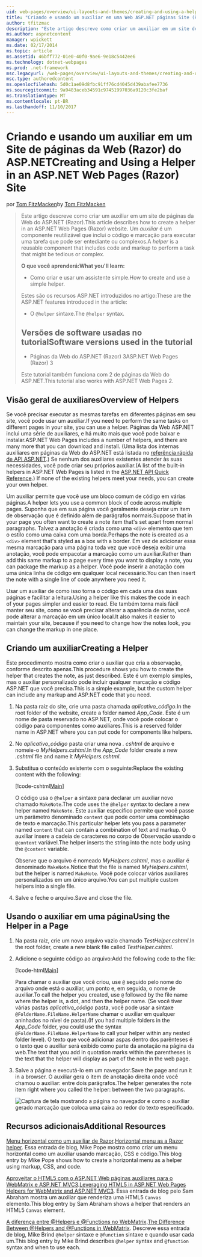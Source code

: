 ```yaml
---
uid: web-pages/overview/ui-layouts-and-themes/creating-and-using-a-helper-in-an-aspnet-web-pages-site
title: "Criando e usando um auxiliar em uma Web ASP.NET páginas Site (Razor) | Microsoft Docs"
author: tfitzmac
description: "Este artigo descreve como criar um auxiliar em um site de páginas da Web do ASP.NET (Razor). Um auxiliar é um componente reutilizável que inclui o código e a marcação para o desempenho..."
ms.author: aspnetcontent
manager: wpickett
ms.date: 02/17/2014
ms.topic: article
ms.assetid: 46bff772-01e0-40f0-9ae6-9e18c5442ee6
ms.technology: dotnet-webpages
ms.prod: .net-framework
msc.legacyurl: /web-pages/overview/ui-layouts-and-themes/creating-and-using-a-helper-in-an-aspnet-web-pages-site
msc.type: authoredcontent
ms.openlocfilehash: 5d0c1ae09d8fbc91ff76cd4045d439abafee7736
ms.sourcegitcommit: 9a9483aceb34591c97451997036a9120c3fe2baf
ms.translationtype: MT
ms.contentlocale: pt-BR
ms.lasthandoff: 11/10/2017
---
```

<a name="creating-and-using-a-helper-in-an-aspnet-web-pages-razor-site"></a><span data-ttu-id="39d0b-104">Criando e usando um auxiliar em um Site de páginas da Web (Razor) do ASP.NET</span><span class="sxs-lookup"><span data-stu-id="39d0b-104">Creating and Using a Helper in an ASP.NET Web Pages (Razor) Site</span></span>
====================
<span data-ttu-id="39d0b-105">por [Tom FitzMacken](https://github.com/tfitzmac)</span><span class="sxs-lookup"><span data-stu-id="39d0b-105">by [Tom FitzMacken](https://github.com/tfitzmac)</span></span>

> <span data-ttu-id="39d0b-106">Este artigo descreve como criar um auxiliar em um site de páginas da Web do ASP.NET (Razor).</span><span class="sxs-lookup"><span data-stu-id="39d0b-106">This article describes how to create a helper in an ASP.NET Web Pages (Razor) website.</span></span> <span data-ttu-id="39d0b-107">Um *auxiliar* é um componente reutilizável que inclui o código e marcação para executar uma tarefa que pode ser entediante ou complexos.</span><span class="sxs-lookup"><span data-stu-id="39d0b-107">A *helper* is a reusable component that includes code and markup to perform a task that might be tedious or complex.</span></span>
> 
> <span data-ttu-id="39d0b-108">**O que você aprenderá:**</span><span class="sxs-lookup"><span data-stu-id="39d0b-108">**What you'll learn:**</span></span> 
> 
> - <span data-ttu-id="39d0b-109">Como criar e usar um assistente simple.</span><span class="sxs-lookup"><span data-stu-id="39d0b-109">How to create and use a simple helper.</span></span>
> 
> <span data-ttu-id="39d0b-110">Estes são os recursos ASP.NET introduzidos no artigo:</span><span class="sxs-lookup"><span data-stu-id="39d0b-110">These are the ASP.NET features introduced in the article:</span></span>
> 
> - <span data-ttu-id="39d0b-111">O `@helper` sintaxe.</span><span class="sxs-lookup"><span data-stu-id="39d0b-111">The `@helper` syntax.</span></span>
>   
> 
> ## <a name="software-versions-used-in-the-tutorial"></a><span data-ttu-id="39d0b-112">Versões de software usadas no tutorial</span><span class="sxs-lookup"><span data-stu-id="39d0b-112">Software versions used in the tutorial</span></span>
> 
> 
> - <span data-ttu-id="39d0b-113">Páginas da Web do ASP.NET (Razor) 3</span><span class="sxs-lookup"><span data-stu-id="39d0b-113">ASP.NET Web Pages (Razor) 3</span></span>
>   
> 
> <span data-ttu-id="39d0b-114">Este tutorial também funciona com 2 de páginas da Web do ASP.NET.</span><span class="sxs-lookup"><span data-stu-id="39d0b-114">This tutorial also works with ASP.NET Web Pages 2.</span></span>


## <a name="overview-of-helpers"></a><span data-ttu-id="39d0b-115">Visão geral de auxiliares</span><span class="sxs-lookup"><span data-stu-id="39d0b-115">Overview of Helpers</span></span>

<span data-ttu-id="39d0b-116">Se você precisar executar as mesmas tarefas em diferentes páginas em seu site, você pode usar um auxiliar.</span><span class="sxs-lookup"><span data-stu-id="39d0b-116">If you need to perform the same tasks on different pages in your site, you can use a helper.</span></span> <span data-ttu-id="39d0b-117">Páginas da Web ASP.NET inclui uma série de auxiliares, e há muito mais que você pode baixar e instalar.</span><span class="sxs-lookup"><span data-stu-id="39d0b-117">ASP.NET Web Pages includes a number of helpers, and there are many more that you can download and install.</span></span> <span data-ttu-id="39d0b-118">(Uma lista dos internas auxiliares em páginas da Web do ASP.NET está listada no [referência rápida de API ASP.NET](https://go.microsoft.com/fwlink/?LinkId=202907).) Se nenhum dos auxiliares existentes atender às suas necessidades, você pode criar seu próprios auxiliar.</span><span class="sxs-lookup"><span data-stu-id="39d0b-118">(A list of the built-in helpers in ASP.NET Web Pages is listed in the [ASP.NET API Quick Reference](https://go.microsoft.com/fwlink/?LinkId=202907).) If none of the existing helpers meet your needs, you can create your own helper.</span></span>

<span data-ttu-id="39d0b-119">Um auxiliar permite que você use um bloco comum de código em várias páginas.</span><span class="sxs-lookup"><span data-stu-id="39d0b-119">A helper lets you use a common block of code across multiple pages.</span></span> <span data-ttu-id="39d0b-120">Suponha que em sua página você geralmente deseja criar um item de observação que é definido além de parágrafos normais.</span><span class="sxs-lookup"><span data-stu-id="39d0b-120">Suppose that in your page you often want to create a note item that's set apart from normal paragraphs.</span></span> <span data-ttu-id="39d0b-121">Talvez a anotação é criada como uma `<div>` elemento que tem o estilo como uma caixa com uma borda.</span><span class="sxs-lookup"><span data-stu-id="39d0b-121">Perhaps the note is created as a `<div>` element that's styled as a box with a border.</span></span> <span data-ttu-id="39d0b-122">Em vez de adicionar essa mesma marcação para uma página toda vez que você deseja exibir uma anotação, você pode empacotar a marcação como um auxiliar.</span><span class="sxs-lookup"><span data-stu-id="39d0b-122">Rather than add this same markup to a page every time you want to display a note, you can package the markup as a helper.</span></span> <span data-ttu-id="39d0b-123">Você pode inserir a anotação com uma única linha de código em qualquer local necessário.</span><span class="sxs-lookup"><span data-stu-id="39d0b-123">You can then insert the note with a single line of code anywhere you need it.</span></span>

<span data-ttu-id="39d0b-124">Usar um auxiliar de como isso torna o código em cada uma das suas páginas e facilitar a leitura.</span><span class="sxs-lookup"><span data-stu-id="39d0b-124">Using a helper like this makes the code in each of your pages simpler and easier to read.</span></span> <span data-ttu-id="39d0b-125">Ele também torna mais fácil manter seu site, como se você precisar alterar a aparência de notas, você pode alterar a marcação em um único local.</span><span class="sxs-lookup"><span data-stu-id="39d0b-125">It also makes it easier to maintain your site, because if you need to change how the notes look, you can change the markup in one place.</span></span>

## <a name="creating-a-helper"></a><span data-ttu-id="39d0b-126">Criando um auxiliar</span><span class="sxs-lookup"><span data-stu-id="39d0b-126">Creating a Helper</span></span>

<span data-ttu-id="39d0b-127">Este procedimento mostra como criar o auxiliar que cria a observação, conforme descrito apenas.</span><span class="sxs-lookup"><span data-stu-id="39d0b-127">This procedure shows you how to create the helper that creates the note, as just described.</span></span> <span data-ttu-id="39d0b-128">Este é um exemplo simples, mas o auxiliar personalizado pode incluir qualquer marcação e código ASP.NET que você precisa.</span><span class="sxs-lookup"><span data-stu-id="39d0b-128">This is a simple example, but the custom helper can include any markup and ASP.NET code that you need.</span></span>

1. <span data-ttu-id="39d0b-129">Na pasta raiz do site, crie uma pasta chamada *aplicativo\_código*.</span><span class="sxs-lookup"><span data-stu-id="39d0b-129">In the root folder of the website, create a folder named *App\_Code*.</span></span> <span data-ttu-id="39d0b-130">Este é um nome de pasta reservado no ASP.NET, onde você pode colocar o código para componentes como auxiliares.</span><span class="sxs-lookup"><span data-stu-id="39d0b-130">This is a reserved folder name in ASP.NET where you can put code for components like helpers.</span></span>
2. <span data-ttu-id="39d0b-131">No *aplicativo\_código* pasta criar uma nova *. cshtml* de arquivo e nomeie-o *MyHelpers.cshtml*.</span><span class="sxs-lookup"><span data-stu-id="39d0b-131">In the *App\_Code* folder create a new *.cshtml* file and name it *MyHelpers.cshtml*.</span></span>
3. <span data-ttu-id="39d0b-132">Substitua o conteúdo existente com o seguinte:</span><span class="sxs-lookup"><span data-stu-id="39d0b-132">Replace the existing content with the following:</span></span>

    [!code-cshtml[Main](creating-and-using-a-helper-in-an-aspnet-web-pages-site/samples/sample1.cshtml)]

    <span data-ttu-id="39d0b-133">O código usa o `@helper` a sintaxe para declarar um auxiliar novo chamado `MakeNote`.</span><span class="sxs-lookup"><span data-stu-id="39d0b-133">The code uses the `@helper` syntax to declare a new helper named `MakeNote`.</span></span> <span data-ttu-id="39d0b-134">Este auxiliar específico permite que você passe um parâmetro denominado `content` que pode conter uma combinação de texto e marcação.</span><span class="sxs-lookup"><span data-stu-id="39d0b-134">This particular helper lets you pass a parameter named `content` that can contain a combination of text and markup.</span></span> <span data-ttu-id="39d0b-135">O auxiliar insere a cadeia de caracteres no corpo de Observação usando o `@content` variável.</span><span class="sxs-lookup"><span data-stu-id="39d0b-135">The helper inserts the string into the note body using the `@content` variable.</span></span>

    <span data-ttu-id="39d0b-136">Observe que o arquivo é nomeado *MyHelpers.cshtml*, mas o auxiliar é denominado `MakeNote`.</span><span class="sxs-lookup"><span data-stu-id="39d0b-136">Notice that the file is named *MyHelpers.cshtml*, but the helper is named `MakeNote`.</span></span> <span data-ttu-id="39d0b-137">Você pode colocar vários auxiliares personalizados em um único arquivo.</span><span class="sxs-lookup"><span data-stu-id="39d0b-137">You can put multiple custom helpers into a single file.</span></span>
4. <span data-ttu-id="39d0b-138">Salve e feche o arquivo.</span><span class="sxs-lookup"><span data-stu-id="39d0b-138">Save and close the file.</span></span>

## <a name="using-the-helper-in-a-page"></a><span data-ttu-id="39d0b-139">Usando o auxiliar em uma página</span><span class="sxs-lookup"><span data-stu-id="39d0b-139">Using the Helper in a Page</span></span>

1. <span data-ttu-id="39d0b-140">Na pasta raiz, crie um novo arquivo vazio chamado *TestHelper.cshtml*.</span><span class="sxs-lookup"><span data-stu-id="39d0b-140">In the root folder, create a new blank file called *TestHelper.cshtml*.</span></span>
2. <span data-ttu-id="39d0b-141">Adicione o seguinte código ao arquivo:</span><span class="sxs-lookup"><span data-stu-id="39d0b-141">Add the following code to the file:</span></span>

    [!code-html[Main](creating-and-using-a-helper-in-an-aspnet-web-pages-site/samples/sample2.html)]

    <span data-ttu-id="39d0b-142">Para chamar o auxiliar que você criou, use `@` seguido pelo nome do arquivo onde está o auxiliar, um ponto e, em seguida, o nome de auxiliar.</span><span class="sxs-lookup"><span data-stu-id="39d0b-142">To call the helper you created, use `@` followed by the file name where the helper is, a dot, and then the helper name.</span></span> <span data-ttu-id="39d0b-143">(Se você tiver várias pastas *aplicativo\_código* pasta, você pode usar a sintaxe `@FolderName.FileName.HelperName` chamar o auxiliar em qualquer aninhados no nível de pasta).</span><span class="sxs-lookup"><span data-stu-id="39d0b-143">(If you had multiple folders in the *App\_Code* folder, you could use the syntax `@FolderName.FileName.HelperName` to call your helper within any nested folder level).</span></span> <span data-ttu-id="39d0b-144">O texto que você adicionar aspas dentro dos parênteses é o texto que o auxiliar será exibido como parte da anotação na página da web.</span><span class="sxs-lookup"><span data-stu-id="39d0b-144">The text that you add in quotation marks within the parentheses is the text that the helper will display as part of the note in the web page.</span></span>
3. <span data-ttu-id="39d0b-145">Salve a página e executá-lo em um navegador.</span><span class="sxs-lookup"><span data-stu-id="39d0b-145">Save the page and run it in a browser.</span></span> <span data-ttu-id="39d0b-146">O auxiliar gera o item de anotação direita onde você chamou o auxiliar: entre dois parágrafos.</span><span class="sxs-lookup"><span data-stu-id="39d0b-146">The helper generates the note item right where you called the helper: between the two paragraphs.</span></span>

    ![Captura de tela mostrando a página no navegador e como o auxiliar gerado marcação que coloca uma caixa ao redor do texto especificado.](creating-and-using-a-helper-in-an-aspnet-web-pages-site/_static/image1.jpg)

## <a name="additional-resources"></a><span data-ttu-id="39d0b-148">Recursos adicionais</span><span class="sxs-lookup"><span data-stu-id="39d0b-148">Additional Resources</span></span>


<span data-ttu-id="39d0b-149">[Menu horizontal como um auxiliar de Razor](http://mikepope.com/blog/DisplayBlog.aspx?permalink=2341).</span><span class="sxs-lookup"><span data-stu-id="39d0b-149">[Horizontal menu as a Razor helper](http://mikepope.com/blog/DisplayBlog.aspx?permalink=2341).</span></span> <span data-ttu-id="39d0b-150">Essa entrada de blog, Mike Pope mostra como criar um menu horizontal como um auxiliar usando marcação, CSS e código.</span><span class="sxs-lookup"><span data-stu-id="39d0b-150">This blog entry by Mike Pope shows how to create a horizontal menu as a helper using markup, CSS, and code.</span></span>

<span data-ttu-id="39d0b-151">[Aproveitar o HTML5 com o ASP.NET Web páginas auxiliares para o WebMatrix e ASP.NET MVC3](http://geekswithblogs.net/wildturtle/archive/2010/11/08/html5-in-asp.net-web-pages-helpers-for-webmatrix-and_aspnet_mvc3.aspx).</span><span class="sxs-lookup"><span data-stu-id="39d0b-151">[Leveraging HTML5 in ASP.NET Web Pages Helpers for WebMatrix and ASP.NET MVC3](http://geekswithblogs.net/wildturtle/archive/2010/11/08/html5-in-asp.net-web-pages-helpers-for-webmatrix-and_aspnet_mvc3.aspx).</span></span> <span data-ttu-id="39d0b-152">Essa entrada de blog pelo Sam Abraham mostra um auxiliar que renderiza uma HTML5 `Canvas` elemento.</span><span class="sxs-lookup"><span data-stu-id="39d0b-152">This blog entry by Sam Abraham shows a helper that renders an HTML5 `Canvas` element.</span></span>

<span data-ttu-id="39d0b-153">[A diferença entre @Helpers e @Functions no WebMatrix](http://www.mikesdotnetting.com/Article/173/The-Difference-Between-@Helpers-and-@Functions-In-WebMatrix).</span><span class="sxs-lookup"><span data-stu-id="39d0b-153">[The Difference Between @Helpers and @Functions in WebMatrix](http://www.mikesdotnetting.com/Article/173/The-Difference-Between-@Helpers-and-@Functions-In-WebMatrix).</span></span> <span data-ttu-id="39d0b-154">Descreve essa entrada de blog, Mike Brind `@helper` sintaxe e `@function` sintaxe e quando usar cada um.</span><span class="sxs-lookup"><span data-stu-id="39d0b-154">This blog entry by Mike Brind describes `@helper` syntax and `@function` syntax and when to use each.</span></span>
